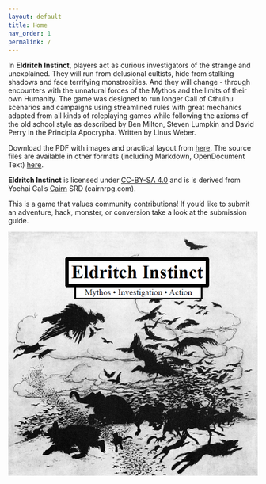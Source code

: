 ```yaml
---
layout: default
title: Home
nav_order: 1
permalink: /
---
```


In **Eldritch Instinct**, players act as curious investigators of the strange
and unexplained. They will run from delusional cultists, hide from stalking
shadows and face terrifying monstrosities. And they will change - through
encounters with the unnatural forces of the Mythos and the limits of their own
Humanity. The game was designed to run longer Call of Cthulhu scenarios and
campaigns using streamlined rules with great mechanics adapted from all kinds
of roleplaying games while following the axioms of the old school style as
described by Ben Milton, Steven Lumpkin and David Perry in the Principia
Apocrypha. Written by Linus Weber.

Download the PDF with images and practical layout from
[here](https://drive.google.com/file/d/1LwJnYOLhiDtaLIK4KTcaRg-FhSVIx8Dj/view?usp=sharing).
The source files are available in other formats (including Markdown,
OpenDocument Text)
[here](https://drive.google.com/drive/folders/1mE1GCJsjl6Q6qaK43JOZDyfX0ZXLPHYl?usp=sharing).

**Eldritch Instinct** is licensed under [CC-BY-SA
4.0](https://creativecommons.org/licenses/by-sa/4.0/) and is is derived from
Yochai Gal’s [Cairn](https://cairnrpg.com) SRD (cairnrpg.com).

This is a game that values community contributions! If you’d like to submit an
adventure, hack, monster, or conversion take a look at the submission guide.

![Alt text](/img/eldritchinstinct.png)
